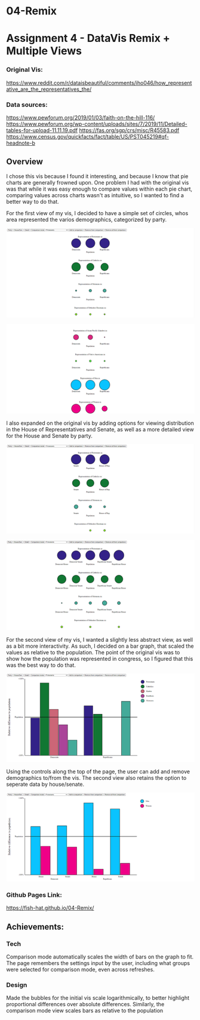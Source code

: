 # 04-Remix

Assignment 4 - DataVis Remix + Multiple Views
===

### Original Vis: 
https://www.reddit.com/r/dataisbeautiful/comments/iho046/how_representative_are_the_representatives_the/

### Data sources:
https://www.pewforum.org/2019/01/03/faith-on-the-hill-116/
https://www.pewforum.org/wp-content/uploads/sites/7/2019/11/Detailed-tables-for-upload-11.11.19.pdf
https://fas.org/sgp/crs/misc/R45583.pdf
https://www.census.gov/quickfacts/fact/table/US/PST045219#qf-headnote-b

## Overview
I chose this vis because I found it interesting, and because I know that pie charts are generally frowned upon. One problem I had with the original vis was that while it was easy enough to compare values within each pie chart, comparing values across charts wasn't as intuitive, so I wanted to find a better way to do that.

For the first view of my vis, I decided to have a simple set of circles, whos area represented the varios demographics, categorized by party.

![a1](img/a1.png)

![a2](img/a2.png)

I also expanded on the original vis by adding options for viewing distribution in the House of Representatives and Senate, as well as a more detailed view for the House and Senate by party.

![a3](img/a3.png)

![a4](img/a4.png)

For the second view of my vis, I wanted a slightly less abstract view, as well as a bit more interactivity. As such, I decided on a bar graph, that scaled the values as relative to the population. The point of the original vis was to show how the population was represented in congress, so I figured that this was the best way to do that.

![b1](img/b1.png)

Using the controls along the top of the page, the user can add and remove demographics to/from the vis. The second view also retains the option to seperate data by house/senate.

![b2](img/b2.png)

### Github Pages Link:
https://fish-hat.github.io/04-Remix/

## Achievements:
### Tech
Comparison mode automatically scales the width of bars on the graph to fit. The page remembers the settings input by the user, including what groups were selected for comparison mode, even across refreshes.

### Design
Made the bubbles for the initial vis scale logarithmically, to better highlight proportional differences over absolute differences. Similarly, the comparison mode view scales bars as relative to the population